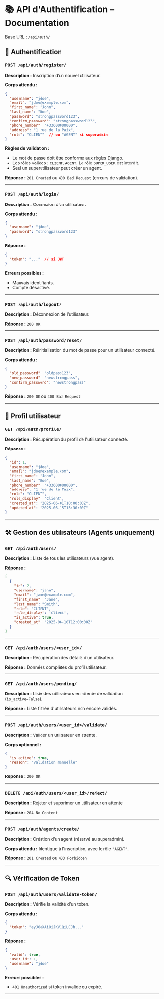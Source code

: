 
# 📚 API d'Authentification – Documentation

Base URL : `/api/auth/`

## 🔐 Authentification

### `POST /api/auth/register/`
**Description :** Inscription d’un nouvel utilisateur.

**Corps attendu :**
```json
{
  "username": "jdoe",
  "email": "jdoe@example.com",
  "first_name": "John",
  "last_name": "Doe",
  "password": "strongpassword123",
  "confirm_password": "strongpassword123",
  "phone_number": "+33600000000",
  "address": "1 rue de la Paix",
  "role": "CLIENT"  // ou "AGENT" si superadmin
}
```

**Règles de validation :**
- Le mot de passe doit être conforme aux règles Django.
- Les rôles valides : `CLIENT`, `AGENT`. Le rôle `SUPER_USER` est interdit.
- Seul un superutilisateur peut créer un agent.

**Réponse :** `201 Created` ou `400 Bad Request` (erreurs de validation).

---

### `POST /api/auth/login/`
**Description :** Connexion d’un utilisateur.

**Corps attendu :**
```json
{
  "username": "jdoe",
  "password": "strongpassword123"
}
```

**Réponse :**
```json
{
  "token": "..."  // si JWT
}
```

**Erreurs possibles :**
- Mauvais identifiants.
- Compte désactivé.

---

### `POST /api/auth/logout/`
**Description :** Déconnexion de l’utilisateur.

**Réponse :** `200 OK`

---

### `POST /api/auth/password/reset/`
**Description :** Réinitialisation du mot de passe pour un utilisateur connecté.

**Corps attendu :**
```json
{
  "old_password": "oldpass123",
  "new_password": "newstrongpass",
  "confirm_password": "newstrongpass"
}
```

**Réponse :** `200 OK` ou `400 Bad Request`

---

## 👤 Profil utilisateur

### `GET /api/auth/profile/`
**Description :** Récupération du profil de l'utilisateur connecté.

**Réponse :**
```json
{
  "id": 1,
  "username": "jdoe",
  "email": "jdoe@example.com",
  "first_name": "John",
  "last_name": "Doe",
  "phone_number": "+33600000000",
  "address": "1 rue de la Paix",
  "role": "CLIENT",
  "role_display": "Client",
  "created_at": "2025-06-01T10:00:00Z",
  "updated_at": "2025-06-15T15:30:00Z"
}
```

---

## 🛠️ Gestion des utilisateurs (Agents uniquement)

### `GET /api/auth/users/`
**Description :** Liste de tous les utilisateurs (vue agent).

**Réponse :**
```json
[
  {
    "id": 2,
    "username": "jane",
    "email": "jane@example.com",
    "first_name": "Jane",
    "last_name": "Smith",
    "role": "CLIENT",
    "role_display": "Client",
    "is_active": true,
    "created_at": "2025-06-10T12:00:00Z"
  }
]
```

---

### `GET /api/auth/users/<user_id>/`
**Description :** Récupération des détails d’un utilisateur.

**Réponse :** Données complètes du profil utilisateur.

---

### `GET /api/auth/users/pending/`
**Description :** Liste des utilisateurs en attente de validation (`is_active=False`).

**Réponse :** Liste filtrée d'utilisateurs non encore validés.

---

### `POST /api/auth/users/<user_id>/validate/`
**Description :** Valider un utilisateur en attente.

**Corps optionnel :**
```json
{
  "is_active": true,
  "reason": "Validation manuelle"
}
```

**Réponse :** `200 OK`

---

### `DELETE /api/auth/users/<user_id>/reject/`
**Description :** Rejeter et supprimer un utilisateur en attente.

**Réponse :** `204 No Content`

---

### `POST /api/auth/agents/create/`
**Description :** Création d’un agent (réservé au superadmin).

**Corps attendu :** Identique à l'inscription, avec le rôle `"AGENT"`.

**Réponse :** `201 Created` ou `403 Forbidden`

---

## 🔍 Vérification de Token

### `POST /api/auth/users/validate-token/`
**Description :** Vérifie la validité d’un token.

**Corps attendu :**
```json
{
  "token": "eyJ0eXAiOiJKV1QiLCJh..."
}
```

**Réponse :**
```json
{
  "valid": true,
  "user_id": 1,
  "username": "jdoe"
}
```

**Erreurs possibles :**
- `401 Unauthorized` si token invalide ou expiré.

---
